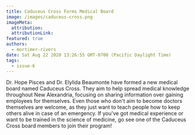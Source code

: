 ```yaml
---
title: Caduceus Cross Forms Medical Board
image: /images/caduceus-cross.png
imageMeta:
  attribution:
  attributionLink:
featured: true
authors: 
  - mortimer-rivers
date: Sat Aug 22 2020 13:26:55 GMT-0700 (Pacific Daylight Time)
tags:
  - issue-6
---
```


Dr. Hope Pisces and Dr. Elylida Beaumonte have formed a new medical board named Caduceus Cross. They 
aim to help spread medical knowledge throughout New Alexandria, focusing on sharing information over 
gaining employees for themselves. Even those who don't aim to become doctors themselves are welcome, 
as they just want to teach people how to keep others alive in case of an emergency. If you've got 
medical experience or want to be trained in the science of medicine, go see one of the Caduceus Cross 
board members to join their program!
